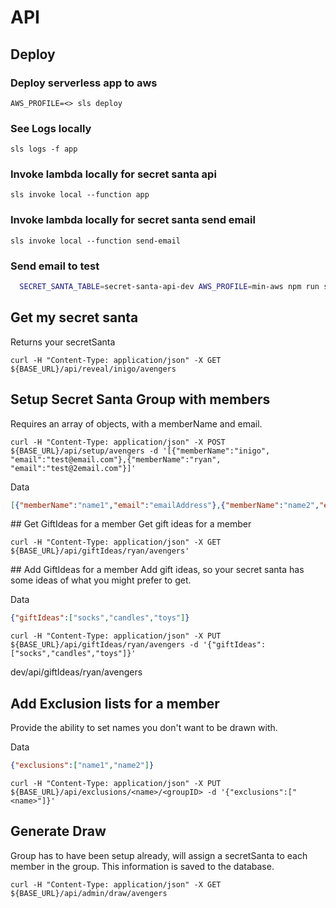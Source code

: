 # API

## Deploy

### Deploy serverless app to aws

```AWS_PROFILE=<> sls deploy```

### See Logs locally

```sls logs -f app```

### Invoke lambda locally for secret santa api

```sls invoke local --function app```

### Invoke lambda locally for secret santa send email

```sls invoke local --function send-email```

### Send email to test

```bash
  SECRET_SANTA_TABLE=secret-santa-api-dev AWS_PROFILE=min-aws npm run send:email
```

## Get my secret santa

Returns your secretSanta

```curl -H "Content-Type: application/json" -X GET ${BASE_URL}/api/reveal/inigo/avengers```

## Setup Secret Santa Group with members

Requires an array of objects, with a memberName and email.

```curl -H "Content-Type: application/json" -X POST ${BASE_URL}/api/setup/avengers -d '[{"memberName":"inigo", "email":"test@email.com"},{"memberName":"ryan", "email":"test@2email.com"}]'```

Data

```json
[{"memberName":"name1","email":"emailAddress"},{"memberName":"name2","email":"emailAddress"}]
```

## Get GiftIdeas for a member
Get gift ideas for a member

```curl -H "Content-Type: application/json" -X GET ${BASE_URL}/api/giftIdeas/ryan/avengers'```

## Add GiftIdeas for a member
Add gift ideas, so your secret santa has some ideas of what you might prefer to get.

Data

```json
{"giftIdeas":["socks","candles","toys"]}
```

```curl -H "Content-Type: application/json" -X PUT ${BASE_URL}/api/giftIdeas/ryan/avengers -d '{"giftIdeas":["socks","candles","toys"]}'```

dev/api/giftIdeas/ryan/avengers

## Add Exclusion lists for a member
Provide the ability to set names you don't want to be drawn with.

Data

```json
{"exclusions":["name1","name2"]}
```

```curl -H "Content-Type: application/json" -X PUT ${BASE_URL}/api/exclusions/<name>/<groupID> -d '{"exclusions":["<name>"]}'```

## Generate Draw
Group has to have been setup already, will assign a secretSanta to each member in the group. This information is saved to the database.

```curl -H "Content-Type: application/json" -X GET ${BASE_URL}/api/admin/draw/avengers```